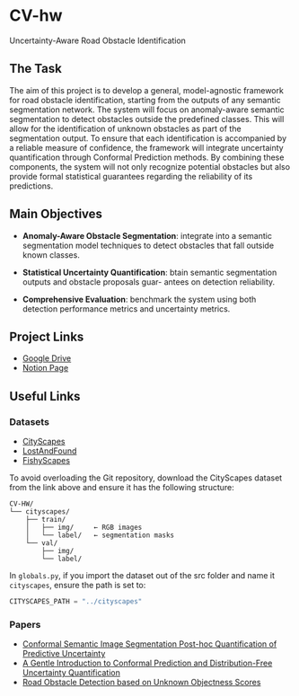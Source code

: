 # CV-hw
Uncertainty-Aware Road Obstacle Identification


## The Task

The aim of this project is to develop a general, model-agnostic framework for road obstacle identification, starting from the outputs of any semantic segmentation network. The system will focus on anomaly-aware semantic segmentation to detect obstacles outside the predefined classes. This will allow for the identification of unknown obstacles as part of the segmentation output. To ensure that each identification is accompanied by a reliable measure of confidence, the framework will integrate uncertainty quantification through Conformal Prediction methods. By combining these components, the system will not only recognize potential obstacles but also provide formal statistical guarantees regarding the reliability of its predictions.

## Main Objectives

- **Anomaly-Aware Obstacle Segmentation**: integrate into a semantic segmentation model techniques to detect
obstacles that fall outside known classes.

- **Statistical Uncertainty Quantification**: btain semantic segmentation outputs and obstacle proposals guar-
antees on detection reliability.

- **Comprehensive Evaluation**: benchmark the system using both detection performance metrics and uncertainty
metrics.


## Project Links

- [Google Drive](https://drive.google.com/drive/folders/1wAAcfMKKd2QQCEiel5mYU2wyu8uhUWSR?usp=share_link)
- [Notion Page](https://www.notion.so/Presentation-1eea146c941d8017b40ec1013bf70646?pvs=4)


## Useful Links

### Datasets

- [CityScapes](https://www.kaggle.com/datasets/shuvoalok/cityscapes/data)
- [LostAndFound](https://wwwlehre.dhbw-stuttgart.de/~sgehrig/lostAndFoundDataset/index.html)
- [FishyScapes](https://fishyscapes.com)

To avoid overloading the Git repository, download the CityScapes dataset from the link above and ensure it has the following structure:

```
CV-HW/
└── cityscapes/
    ├── train/
    │   ├── img/     ← RGB images
    │   └── label/   ← segmentation masks
    └── val/
        ├── img/
        └── label/
```

In `globals.py`, if you import the dataset out of the src folder and name it `cityscapes`, ensure the path is set to:
```python
CITYSCAPES_PATH = "../cityscapes"
```


### Papers

- [Conformal Semantic Image Segmentation Post-hoc Quantification of Predictive Uncertainty](https://arxiv.org/pdf/2405.05145)
- [A Gentle Introduction to Conformal Prediction and Distribution-Free Uncertainty Quantification](https://arxiv.org/pdf/2107.07511)
- [Road Obstacle Detection based on Unknown Objectness Scores](https://arxiv.org/pdf/2403.18207)